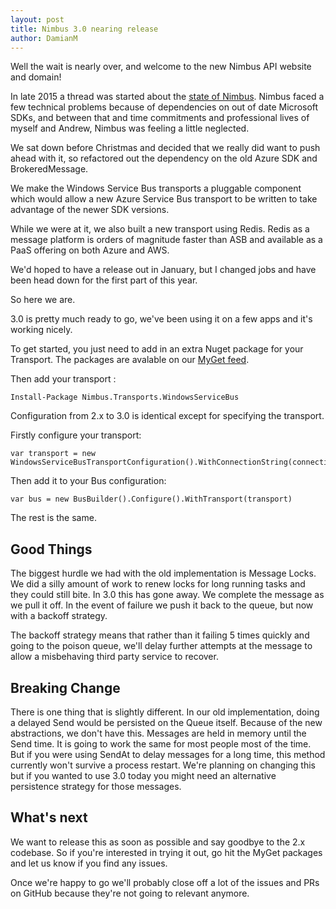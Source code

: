 ```yaml
---
layout: post
title: Nimbus 3.0 nearing release
author: DamianM
---
```


Well the wait is nearly over, and welcome to the new Nimbus API website and domain!

In late 2015 a thread was started about the [state of Nimbus](https://github.com/NimbusAPI/Nimbus/issues/221). 
Nimbus faced a few technical problems because of dependencies on out of date Microsoft SDKs, and between that and time commitments and professional lives of myself and Andrew, Nimbus was feeling a little neglected.

We sat down before Christmas and decided that we really did want to push ahead with it, so refactored out the dependency on the old Azure SDK and BrokeredMessage.

We make the Windows Service Bus transports a pluggable component which would allow a new Azure Service Bus transport to be written to take advantage of the newer SDK versions.

While we were at it, we also built a new transport using Redis. Redis as a message platform is orders of magnitude faster than ASB and available as a PaaS offering on both Azure and AWS.

We'd hoped to have a release out in January, but I changed jobs and have been head down for the first part of this year.

So here we are. 

3.0 is pretty much ready to go, we've been using it on a few apps and it's working nicely.

To get started, you just need to add in an extra Nuget package for your Transport. The packages are avalable on our [MyGet feed](https://www.myget.org/gallery/nimbusapi). 

Then add your transport :

    Install-Package Nimbus.Transports.WindowsServiceBus
    
Configuration from 2.x to 3.0 is identical except for specifying the transport.

Firstly configure your transport:

    var transport = new WindowsServiceBusTransportConfiguration().WithConnectionString(connectionString);

Then add it to your Bus configuration:

    var bus = new BusBuilder().Configure().WithTransport(transport)
    
The rest is the same.

## Good Things ##

The biggest hurdle we had with the old implementation is Message Locks. We did a silly amount of work to renew locks for long running tasks and they could still bite. 
In 3.0 this has gone away. We complete the message as we pull it off. In the event of failure we push it back to the queue, but now with a backoff strategy.

The backoff strategy means that rather than it failing 5 times quickly and going to the poison queue, we'll delay further attempts at the message to allow a misbehaving third party service to recover.

## Breaking Change

There is one thing that is slightly different. In our old implementation, doing a delayed Send would be persisted on the Queue itself. Because of the new abstractions, we don't have this. 
Messages are held in memory until the Send time. It is going to work the same for most people most of the time. But if you were using SendAt to delay messages for a long time, this method currently won't survive a process restart. We're planning on changing this but if you wanted to use 3.0 today you might need an alternative persistence strategy for those messages.

## What's next ##

We want to release this as soon as possible and say goodbye to the 2.x codebase. So if you're interested in trying it out, go hit the MyGet packages and let us know if you find any issues.

Once we're happy to go we'll probably close off a lot of the issues and PRs on GitHub because they're not going to relevant anymore.
